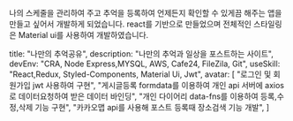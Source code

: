 나의 스케줄을 관리하여 주고 추억을 등록하여 언제든지 확인할 수 있게끔 해주는 앱을 만들고 싶어서 개발하게 되었습니다.
react를 기반으로 만들었으며 전체적인 스타일링은 Material ui를 사용하여 개발하였습니다.

title: "나만의 추억공유",
description: "나만의 추억과 일상을 포스트하는 사이트",
devEnv: "CRA, Node Express,MYSQL, AWS, Cafe24, FileZila, Git",
useSkill: "React,Redux, Styled-Components, Material Ui, Jwt",
avatar: [
  "로그인 및 회원가입 jwt 사용하여 구현",
  "게시글등록 formdata를 이용하여 개인 api 서버에 axios로 데이터요청하여 받은 데이터 바인딩",
  "개인 다이어리 data-fns를 이용하여 등록,수정,삭제 기능 구현",
  "카카오맵 api를 사용해 포스트 등록때 장소검색 기능 개발",
]
